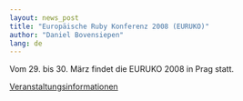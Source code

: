 ```yaml
---
layout: news_post
title: "Europäische Ruby Konferenz 2008 (EURUKO)"
author: "Daniel Bovensiepen"
lang: de
---
```


Vom 29. bis 30. März findet die EURUKO 2008 in Prag statt.

[Veranstaltungsinformationen][1]



[1]: http://www.euruko2008.org/ 
